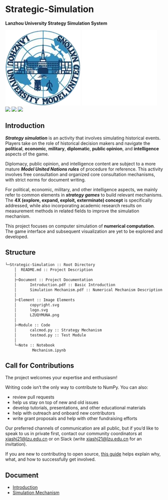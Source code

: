 # Strategic-Simulation
**Lanzhou University Strategy Simulation System**
<div>
    <img src='./Element/LZUQYMUNA.png' width=240>
    <img src='./Element/copyright.svg' width=240>
</div>
<div>
    <a href='https://github.com/xiashj2021/Strategic-Simulation/blob/main/LICENSE'><img src='https://img.shields.io/badge/License-Apache-blue'></a>
    <a href='https://www.python.org/downloads/release/python-3913/'><img src='https://img.shields.io/badge/Python-3.9.13-red'></a>
    <a href='https://matplotlib.org/stable/tutorials/pyplot.html#sphx-glr-tutorials-pyplot-py'><img src='https://img.shields.io/badge/Matplotlib-3.7.4-green'></a>
</div>

## Introduction
***Strategy simulation*** is an activity that involves simulating historical events. Players take on the role of historical decision makers and navigate the **political**, **economic**, **military**, **diplomatic**, **public opinion**, and **intelligence** aspects of the game.  

Diplomacy, public opinion, and intelligence content are subject to a more mature ***Model United Nations rules*** of procedure for reference. This activity involves free consultation and organized core consultation mechanisms, with strict norms for document writing.  

For political, economic, military, and other intelligence aspects, we mainly refer to common elements in ***strategy games*** to build relevant mechanisms. The **4X (explore, expand, exploit, exterminate) concept** is specifically addressed, while also incorporating academic research results on measurement methods in related fields to improve the simulation mechanism.  

This project focuses on computer simulation of **numerical computation**. The game interface and subsequent visualization are yet to be explored and developed.  

## Structure
```
└─Strategic-Simulation :: Root Directory
    │  README.md :: Project Description
    │
    ├─Document :: Project Documentation
    │      Introduction.pdf :: Basic Introduction
    │      Simulation Mechanism.pdf :: Numerical Mechanism Description
    │
    ├─Element :: Image Elements
    │      copyright.svg
    │      logo.svg
    │      LZUQYMUNA.png
    │
    ├─Module :: Code
    │      calcmod.py :: Strategy Mechanism
    │      testmod.py :: Test Module
    │
    └─Note :: Notebook
            Mechanism.ipynb
```
## Call for Contributions
The project welcomes your expertise and enthusiasm!  

Writing code isn’t the only way to contribute to NumPy. You can also:  

- review pull requests
- help us stay on top of new and old issues
- develop tutorials, presentations, and other educational materials
- help with outreach and onboard new contributors
- write grant proposals and help with other fundraising efforts

Our preferred channels of communication are all public, but if you’d like to speak to us in private first, contact our community coordinators at xiashj21@lzu.edu.cn or on Slack (write xiashj21@lzu.edu.cn for an invitation).  

If you are new to contributing to open source, [<u>this guide</u>](https://opensource.guide/how-to-contribute/) helps explain why, what, and how to successfully get involved.  

## Document
- [Introduction](./Document/Introduction.pdf)
- [Simulation Mechanism](./Document/Simulation%20Mechanism.pdf)

 
